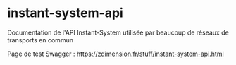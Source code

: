 # instant-system-api
Documentation de l'API Instant-System utilisée par beaucoup de réseaux de transports en commun

Page de test Swagger : https://zdimension.fr/stuff/instant-system-api.html
